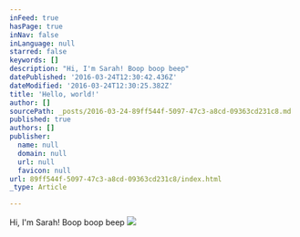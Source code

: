 ```yaml
---
inFeed: true
hasPage: true
inNav: false
inLanguage: null
starred: false
keywords: []
description: "Hi, I'm Sarah! Boop boop beep"
datePublished: '2016-03-24T12:30:42.436Z'
dateModified: '2016-03-24T12:30:25.382Z'
title: 'Hello, world!'
author: []
sourcePath: _posts/2016-03-24-89ff544f-5097-47c3-a8cd-09363cd231c8.md
published: true
authors: []
publisher:
  name: null
  domain: null
  url: null
  favicon: null
url: 89ff544f-5097-47c3-a8cd-09363cd231c8/index.html
_type: Article

---
```

Hi, I'm Sarah! Boop boop beep
![](https://the-grid-user-content.s3-us-west-2.amazonaws.com/64a863d1-3926-459e-88bf-ee32cc869e76.jpg)